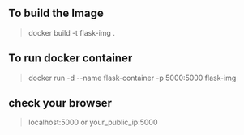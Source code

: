 ## To build the Image
>   docker build -t flask-img . <br>

## To run docker container
>   docker run -d --name flask-container -p 5000:5000 flask-img <br>

## check your browser
>   localhost:5000 or your_public_ip:5000
